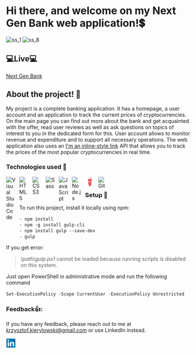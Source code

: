# Hi there, and welcome on my Next Gen Bank web application!💲

![ss_1](https://github.com/Halabarda32/NG-Bank/assets/51050405/56eedd50-37dd-4092-9c05-72e2c8214709)
![ss_8](https://github.com/Halabarda32/NG-Bank/assets/51050405/b090ee32-0693-44db-b144-8908924ccbbd)

## 💻Live💻

[Next Gen Bank](https://halabarda32.github.io/NG-Bank/)

## About the project! 🔎

My project is a complete banking application. It has a homepage, a user account and an application to track the current prices of cryptocurrencies.
On the main page you can find out more about the bank and get acquainted with the offer, read user reviews as well as ask questions on topics of interest to you in the dedicated form for this.
User account allows to monitor revenue and expenditure and to support all necessary operations. The web application also uses an [I'm an inline-style link](https://docs.coincap.io) API that allows you to track the prices of the most popular cryptocurrencies in real time.

### Technologies used 💎

<img align="left" alt="Visual Studio Code" width="26px" src="https://cdn.jsdelivr.net/gh/devicons/devicon/icons/vscode/vscode-original.svg" style="padding-right:10px;" />
<img align="left" alt="HTML5" width="26px" src="https://cdn.jsdelivr.net/gh/devicons/devicon/icons/html5/html5-original.svg" style="padding-right:10px;" />
<img align="left" alt="CSS3" width="26px" src="https://cdn.jsdelivr.net/gh/devicons/devicon/icons/css3/css3-original.svg" style="padding-right:10px;" />
<img align="left" alt="Sass" width="26px" src="https://cdn.jsdelivr.net/gh/devicons/devicon/icons/sass/sass-original.svg" style="padding-right:10px;" />
<img align="left" alt="JavaScript" width="26px" src="https://cdn.jsdelivr.net/gh/devicons/devicon/icons/javascript/javascript-original.svg" style="padding-right:10px;" />
<img align="left" alt="Node.js" width="26px" src="https://cdn.jsdelivr.net/gh/devicons/devicon/icons/nodejs/nodejs-original.svg" style="padding-right:10px;" />
<img align="left" alt="Gulp" width="26px" src="https://github.com/devicons/devicon/blob/v2.15.1/icons/gulp/gulp-plain.svg" style="padding-right:10px;" />
<img align="left" alt="Git" width="26px" src="https://cdn.jsdelivr.net/gh/devicons/devicon/icons/git/git-original.svg" style="padding-right:10px;" />

<br />

### Setup 🔧

To run this project, install it locally using npm:

```
- npm install
- npm -g install gulp-cli
- npm install gulp --save-dev
- gulp
```

If you get error:

> _\path\gulp.ps1_ cannot be loaded because running scripts is disabled on this system.

Just open PowerShell in administrative mode and run the following command

```
Set-ExecutionPolicy -Scope CurrentUser -ExecutionPolicy Unrestricted
```

### Feedback👍:

If you have any feedback, please reach out to me at krzysztof.kierylowski@gmail.com or use LinkedIn instead.

[1]: [https://www.linkedin.com/in/krzysztof-kieryłowski-118586251]
[<img align="left" alt="Linkedin" width="26px" src="https://github.com/devicons/devicon/blob/v2.15.1/icons/linkedin/linkedin-original.svg" style="padding-right:10px; color: #fff;" />][1]







